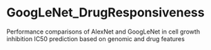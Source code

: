 # GoogLeNet_DrugResponsiveness
Performance comparisons of AlexNet and GoogLeNet in cell growth inhibition IC50 prediction based on genomic and drug features
